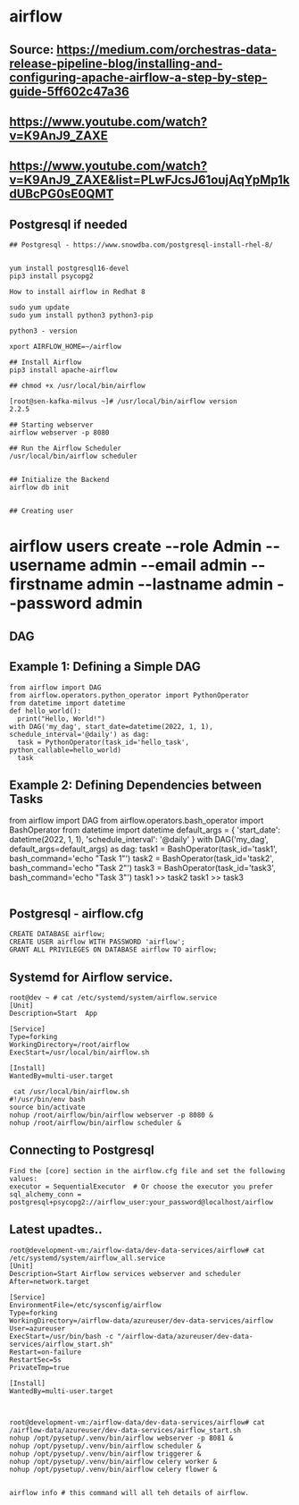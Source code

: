 # airflow
## Source: https://medium.com/orchestras-data-release-pipeline-blog/installing-and-configuring-apache-airflow-a-step-by-step-guide-5ff602c47a36
## https://www.youtube.com/watch?v=K9AnJ9_ZAXE
## https://www.youtube.com/watch?v=K9AnJ9_ZAXE&list=PLwFJcsJ61oujAqYpMp1kdUBcPG0sE0QMT

## Postgresql if needed
```
## Postgresql - https://www.snowdba.com/postgresql-install-rhel-8/


yum install postgresql16-devel
pip3 install psycopg2
```





```
How to install airflow in Redhat 8

sudo yum update
sudo yum install python3 python3-pip

python3 - version

xport AIRFLOW_HOME=~/airflow

## Install Airflow
pip3 install apache-airflow

## chmod +x /usr/local/bin/airflow

[root@sen-kafka-milvus ~]# /usr/local/bin/airflow version
2.2.5

## Starting webserver
airflow webserver -p 8080

## Run the Airflow Scheduler
/usr/local/bin/airflow scheduler


## Initialize the Backend
airflow db init


## Creating user
```
# airflow users  create --role Admin --username admin --email admin --firstname admin --lastname admin --password admin

## DAG
## Example 1: Defining a Simple DAG
```
from airflow import DAG
from airflow.operators.python_operator import PythonOperator
from datetime import datetime
def hello_world():
  print("Hello, World!")
with DAG('my_dag', start_date=datetime(2022, 1, 1), schedule_interval='@daily') as dag:
  task = PythonOperator(task_id='hello_task', python_callable=hello_world)
  task
```
## Example 2: Defining Dependencies between Tasks
from airflow import DAG
from airflow.operators.bash_operator import BashOperator
from datetime import datetime
default_args = {
'start_date': datetime(2022, 1, 1),
'schedule_interval': '@daily'
}
with DAG('my_dag', default_args=default_args) as dag:
    task1 = BashOperator(task_id='task1', bash_command='echo "Task 1"')
    task2 = BashOperator(task_id='task2', bash_command='echo "Task 2"')
    task3 = BashOperator(task_id='task3', bash_command='echo "Task 3"')
    task1 >> task2
    task1 >> task3
```
```
## Postgresql - airflow.cfg
```
CREATE DATABASE airflow;
CREATE USER airflow WITH PASSWORD 'airflow';
GRANT ALL PRIVILEGES ON DATABASE airflow TO airflow;
```
## Systemd for Airflow service.
```
root@dev ~ # cat /etc/systemd/system/airflow.service
[Unit]
Description=Start  App

[Service]
Type=forking
WorkingDirectory=/root/airflow
ExecStart=/usr/local/bin/airflow.sh

[Install]
WantedBy=multi-user.target

 cat /usr/local/bin/airflow.sh
#!/usr/bin/env bash
source bin/activate
nohup /root/airflow/bin/airflow webserver -p 8080 &
nohup /root/airflow/bin/airflow scheduler &
```
## Connecting to Postgresql
```
Find the [core] section in the airflow.cfg file and set the following values:
executor = SequentialExecutor  # Or choose the executor you prefer
sql_alchemy_conn = postgresql+psycopg2://airflow_user:your_password@localhost/airflow
```










## Latest upadtes..
```
root@development-vm:/airflow-data/dev-data-services/airflow# cat /etc/systemd/system/airflow_all.service
[Unit]
Description=Start Airflow services webserver and scheduler
After=network.target

[Service]
EnvironmentFile=/etc/sysconfig/airflow
Type=forking
WorkingDirectory=/airflow-data/azureuser/dev-data-services/airflow
User=azureuser
ExecStart=/usr/bin/bash -c "/airflow-data/azureuser/dev-data-services/airflow_start.sh"
Restart=on-failure
RestartSec=5s
PrivateTmp=true

[Install]
WantedBy=multi-user.target



root@development-vm:/airflow-data/dev-data-services/airflow# cat /airflow-data/azureuser/dev-data-services/airflow_start.sh
nohup /opt/pysetup/.venv/bin/airflow webserver -p 8081 &
nohup /opt/pysetup/.venv/bin/airflow scheduler &
nohup /opt/pysetup/.venv/bin/airflow triggerer &
nohup /opt/pysetup/.venv/bin/airflow celery worker &
nohup /opt/pysetup/.venv/bin/airflow celery flower &


```
```
airflow info # this command will all teh details of airflow.
```
